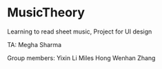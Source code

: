 # MusicTheory
Learning to read sheet music, Project for UI design

TA:
Megha Sharma

Group members:
Yixin Li
Miles Hong
Wenhan Zhang
